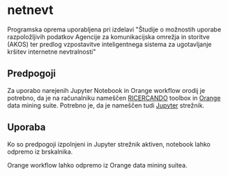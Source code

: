 # netnevt
Programska oprema uporabljena pri izdelavi "Študije o možnostih uporabe razpoložljivih podatkov Agencije za komunikacijska omrežja in storitve (AKOS) ter predlog vzpostavitve inteligentnega sistema za ugotavljanje kršitev internetne nevtralnosti"

Predpogoji
------------
Za uporabo narejenih Jupyter Notebook in Orange workflow orodij je potrebno, da je 
na računalniku nameščen [RICERCANDO] toolbox in [Orange] data mining suite.
Potrebno je, da je nameščen tudi [Jupyter] strežnik.

[Orange]: https://orange.biolab.si/download/
[RICERCANDO]: https://github.com/ivek1312/ricercando
[Jupyter]: http://jupyter.org/install

Uporaba
------------
Ko so predpogoji izpolnjeni in Jupyter strežnik aktiven, notebook lahko odpremo iz brskalnika. 

Orange workflow lahko odpremo iz Orange data mining suitea.

